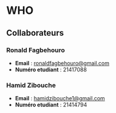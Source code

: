 # WHO

## Collaborateurs

### Ronald Fagbehouro
- **Email** : ronaldfagbehouro@gmail.com
- **Numéro etudiant** : 21417088

### Hamid Zibouche
- **Email** : hamidzibouche1@gmail.com
- **Numéro etudiant** : 21414794